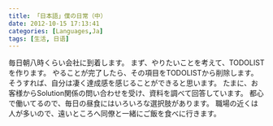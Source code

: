 ```yaml
---
title: 「日本語」僕の日常（中）
date: 2012-10-15 17:13:41
categories: [Languages,Ja]
tags: [生活, 日语]
---
```


毎日朝八時くらい会社に到着します。
まず、やりたいことを考えて、TODOLISTを作ります。
やることが完了したら、その項目をTODOLISTから削除します。
そうすれば、自分は凄く達成感を感じることができると思います。
たまに、お客様からSolution関係の問い合わせを受け、資料を調べて回答しています。
都心で働いてるので、毎日の昼食にはいろいろな選択肢があります。
職場の近くは人が多いので、遠いところへ同僚と一緒にご飯を食べに行きます。
